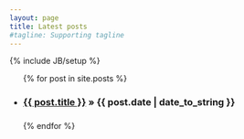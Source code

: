 ```yaml
---
layout: page
title: Latest posts
#tagline: Supporting tagline
---
```

{% include JB/setup %}

<ul class="posts">
  {% for post in site.posts %}
    <li>
		<h3>
			<a href="{{ BASE_PATH }}{{ post.url }}">{{ post.title }}</a>
			&raquo; <span>{{ post.date | date_to_string }}</span>
		<h3>
	</li>
  {% endfor %}
</ul>


